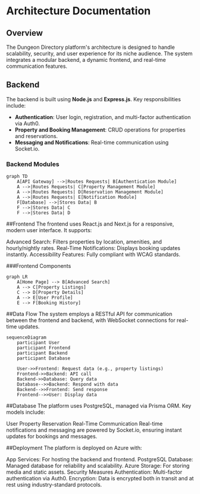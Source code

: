 # Architecture Documentation

## Overview
The Dungeon Directory platform's architecture is designed to handle scalability, security, and user experience for its niche audience. The system integrates a modular backend, a dynamic frontend, and real-time communication features.

## Backend
The backend is built using **Node.js** and **Express.js**. Key responsibilities include:
- **Authentication**: User login, registration, and multi-factor authentication via Auth0.
- **Property and Booking Management**: CRUD operations for properties and reservations.
- **Messaging and Notifications**: Real-time communication using Socket.io.

### Backend Modules

```mermaid
graph TD
    A[API Gateway] -->|Routes Requests| B[Authentication Module]
    A -->|Routes Requests| C[Property Management Module]
    A -->|Routes Requests| D[Reservation Management Module]
    A -->|Routes Requests| E[Notification Module]
    F[Database] -->|Stores Data| B
    F -->|Stores Data| C
    F -->|Stores Data| D
```
	
##Frontend
The frontend uses React.js and Next.js for a responsive, modern user interface. It supports:

Advanced Search: Filters properties by location, amenities, and hourly/nightly rates.
Real-Time Notifications: Displays booking updates instantly.
Accessibility Features: Fully compliant with WCAG standards.

###Frontend Components

```mermaid
graph LR
    A[Home Page] --> B[Advanced Search]
    A --> C[Property Listings]
    C --> D[Property Details]
    A --> E[User Profile]
    E --> F[Booking History]
```

##Data Flow
The system employs a RESTful API for communication between the frontend and backend, with WebSocket connections for real-time updates.

```mermaid
sequenceDiagram
    participant User
    participant Frontend
    participant Backend
    participant Database

    User->>Frontend: Request data (e.g., property listings)
    Frontend->>Backend: API call
    Backend->>Database: Query data
    Database-->>Backend: Respond with data
    Backend-->>Frontend: Send response
    Frontend-->>User: Display data
```

##Database
The platform uses PostgreSQL, managed via Prisma ORM. Key models include:

User
Property
Reservation
Real-Time Communication
Real-time notifications and messaging are powered by Socket.io, ensuring instant updates for bookings and messages.

##Deployment
The platform is deployed on Azure with:

App Services: For hosting the backend and frontend.
PostgreSQL Database: Managed database for reliability and scalability.
Azure Storage: For storing media and static assets.
Security Measures
Authentication: Multi-factor authentication via Auth0.
Encryption: Data is encrypted both in transit and at rest using industry-standard protocols.
